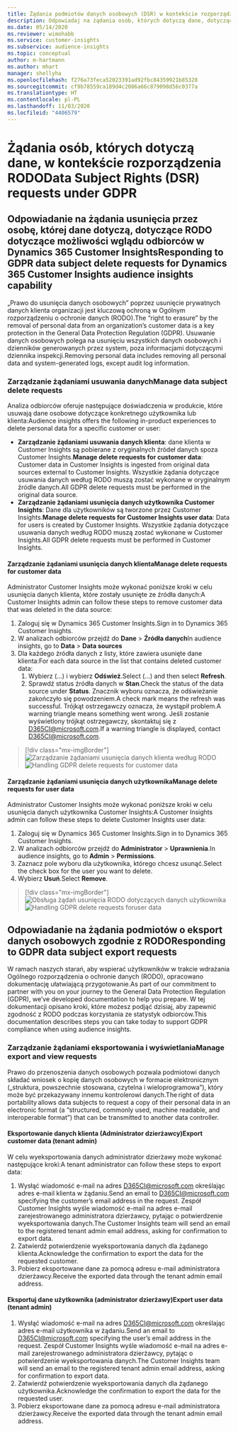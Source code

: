 ```yaml
---
title: Żądania podmiotów danych osobowych (DSR) w kontekście rozporządzenia RODO | Microsoft Docs
description: Odpowiadaj na żądania osób, których dotyczą dane, dotyczące możliwości wglądu odbiorców w Dynamics 365 Customer Insights.
ms.date: 05/14/2020
ms.reviewer: wimohabb
ms.service: customer-insights
ms.subservice: audience-insights
ms.topic: conceptual
author: m-hartmann
ms.author: mhart
manager: shellyha
ms.openlocfilehash: f276a73feca52023391ad92fbc84359921b85328
ms.sourcegitcommit: cf9b78559ca189d4c2086a66c879098d56c0377a
ms.translationtype: HT
ms.contentlocale: pl-PL
ms.lasthandoff: 11/03/2020
ms.locfileid: "4406579"
---
```

# <a name="data-subject-rights-dsr-requests-under-gdpr"></a><span data-ttu-id="906a3-103">Żądania osób, których dotyczą dane, w kontekście rozporządzenia RODO</span><span class="sxs-lookup"><span data-stu-id="906a3-103">Data Subject Rights (DSR) requests under GDPR</span></span>

## <a name="responding-to-gdpr-data-subject-delete-requests-for-dynamics-365-customer-insights-audience-insights-capability"></a><span data-ttu-id="906a3-104">Odpowiadanie na żądania usunięcia przez osobę, której dane dotyczą, dotyczące RODO dotyczące możliwości wglądu odbiorców w Dynamics 365 Customer Insights</span><span class="sxs-lookup"><span data-stu-id="906a3-104">Responding to GDPR data subject delete requests for Dynamics 365 Customer Insights audience insights capability</span></span>

<span data-ttu-id="906a3-105">„Prawo do usunięcia danych osobowych” poprzez usunięcie prywatnych danych klienta organizacji jest kluczową ochroną w Ogólnym rozporządzeniu o ochronie danych (RODO).</span><span class="sxs-lookup"><span data-stu-id="906a3-105">The “right to erasure” by the removal of personal data from an organization’s customer data is a key protection in the General Data Protection Regulation (GDPR).</span></span> <span data-ttu-id="906a3-106">Usuwanie danych osobowych polega na usunięciu wszystkich danych osobowych i dzienników generowanych przez system, poza informacjami dotyczącymi dziennika inspekcji.</span><span class="sxs-lookup"><span data-stu-id="906a3-106">Removing personal data includes removing all personal data and system-generated logs, except audit log information.</span></span>

### <a name="manage-data-subject-delete-requests"></a><span data-ttu-id="906a3-107">Zarządzanie żądaniami usuwania danych</span><span class="sxs-lookup"><span data-stu-id="906a3-107">Manage data subject delete requests</span></span>

<span data-ttu-id="906a3-108">Analiza odbiorców oferuje następujące doświadczenia w produkcie, które usuwają dane osobowe dotyczące konkretnego użytkownika lub klienta:</span><span class="sxs-lookup"><span data-stu-id="906a3-108">Audience insights offers the following in-product experiences to delete personal data for a specific customer or user:</span></span>

- <span data-ttu-id="906a3-109">**Zarządzanie żądaniami usuwania danych klienta**: dane klienta w Customer Insights są pobierane z oryginalnych źródeł danych spoza Customer Insights.</span><span class="sxs-lookup"><span data-stu-id="906a3-109">**Manage delete requests for customer data**: Customer data in Customer Insights is ingested from original data sources external to Customer Insights.</span></span> <span data-ttu-id="906a3-110">Wszystkie żądania dotyczące usuwania danych według RODO muszą zostać wykonane w oryginalnym źródle danych.</span><span class="sxs-lookup"><span data-stu-id="906a3-110">All GDPR delete requests must be performed in the original data source.</span></span>
- <span data-ttu-id="906a3-111">**Zarządzanie żądaniami usunięcia danych użytkownika Customer Insights**: Dane dla użytkowników są tworzone przez Customer Insights.</span><span class="sxs-lookup"><span data-stu-id="906a3-111">**Manage delete requests for Customer Insights user data**: Data for users is created by Customer Insights.</span></span> <span data-ttu-id="906a3-112">Wszystkie żądania dotyczące usuwania danych według RODO muszą zostać wykonane w Customer Insights.</span><span class="sxs-lookup"><span data-stu-id="906a3-112">All GDPR delete requests must be performed in Customer Insights.</span></span>

#### <a name="manage-delete-requests-for-customer-data"></a><span data-ttu-id="906a3-113">Zarządzanie żądaniami usunięcia danych klienta</span><span class="sxs-lookup"><span data-stu-id="906a3-113">Manage delete requests for customer data</span></span>

<span data-ttu-id="906a3-114">Administrator Customer Insights może wykonać poniższe kroki w celu usunięcia danych klienta, które zostały usunięte ze źródła danych:</span><span class="sxs-lookup"><span data-stu-id="906a3-114">A Customer Insights admin can follow these steps to remove customer data that was deleted in the data source:</span></span>

1. <span data-ttu-id="906a3-115">Zaloguj się w Dynamics 365 Customer Insights.</span><span class="sxs-lookup"><span data-stu-id="906a3-115">Sign in to Dynamics 365 Customer Insights.</span></span>
2. <span data-ttu-id="906a3-116">W analizach odbiorców przejdź do **Dane** > **Źródła danych**</span><span class="sxs-lookup"><span data-stu-id="906a3-116">In audience insights, go to **Data** > **Data sources**</span></span>
3. <span data-ttu-id="906a3-117">Dla każdego źródła danych z listy, które zawiera usunięte dane klienta:</span><span class="sxs-lookup"><span data-stu-id="906a3-117">For each data source in the list that contains deleted customer data:</span></span>
   1. <span data-ttu-id="906a3-118">Wybierz (...) i wybierz **Odśwież**.</span><span class="sxs-lookup"><span data-stu-id="906a3-118">Select (...) and then select **Refresh**.</span></span>
   2. <span data-ttu-id="906a3-119">Sprawdź status źródła danych w **Stan**.</span><span class="sxs-lookup"><span data-stu-id="906a3-119">Check the status of the data source under **Status**.</span></span> <span data-ttu-id="906a3-120">Znacznik wyboru oznacza, że odświeżanie zakończyło się powodzeniem.</span><span class="sxs-lookup"><span data-stu-id="906a3-120">A check mark means the refresh was successful.</span></span> <span data-ttu-id="906a3-121">Trójkąt ostrzegawczy oznacza, że wystąpił problem.</span><span class="sxs-lookup"><span data-stu-id="906a3-121">A warning triangle means something went wrong.</span></span> <span data-ttu-id="906a3-122">Jeśli zostanie wyświetlony trójkąt ostrzegawczy, skontaktuj się z D365CI@microsoft.com.</span><span class="sxs-lookup"><span data-stu-id="906a3-122">If a warning triangle is displayed, contact D365CI@microsoft.com.</span></span>

> [!div class="mx-imgBorder"]
> <span data-ttu-id="906a3-123">![Zarządzanie żądaniami usunięcia danych klienta według RODO](media/gdpr-data-sources.png "Zarządzanie żądaniami usunięcia danych klienta według RODO")</span><span class="sxs-lookup"><span data-stu-id="906a3-123">![Handling GDPR delete requests for customer data](media/gdpr-data-sources.png "Handling GDPR delete requests for customer data")</span></span>

#### <a name="manage-delete-requests-for-user-data"></a><span data-ttu-id="906a3-124">Zarządzanie żądaniami usunięcia danych użytkownika</span><span class="sxs-lookup"><span data-stu-id="906a3-124">Manage delete requests for user data</span></span>

<span data-ttu-id="906a3-125">Administrator Customer Insights może wykonać poniższe kroki w celu usunięcia danych użytkownika Customer Insights:</span><span class="sxs-lookup"><span data-stu-id="906a3-125">A Customer Insights admin can follow these steps to delete Customer Insights user data:</span></span>

1. <span data-ttu-id="906a3-126">Zaloguj się w Dynamics 365 Customer Insights.</span><span class="sxs-lookup"><span data-stu-id="906a3-126">Sign in to Dynamics 365 Customer Insights.</span></span>
2. <span data-ttu-id="906a3-127">W analizach odbiorców przejdź do **Administrator** > **Uprawnienia**.</span><span class="sxs-lookup"><span data-stu-id="906a3-127">In audience insights, go to **Admin** > **Permissions**.</span></span>
3. <span data-ttu-id="906a3-128">Zaznacz pole wyboru dla użytkownika, którego chcesz usunąć.</span><span class="sxs-lookup"><span data-stu-id="906a3-128">Select the check box for the user you want to delete.</span></span>
4. <span data-ttu-id="906a3-129">Wybierz **Usuń**.</span><span class="sxs-lookup"><span data-stu-id="906a3-129">Select **Remove**.</span></span>

> [!div class="mx-imgBorder"]
> <span data-ttu-id="906a3-130">![Obsługa żądań usunięcia RODO dotyczących danych użytkownika](media/gdpr-permissions.png "Obsługa żądań usunięcia RODO dotyczących danych użytkownika")</span><span class="sxs-lookup"><span data-stu-id="906a3-130">![Handling GDPR delete requests foruser data](media/gdpr-permissions.png "Handling GDPR delete requests for user data")</span></span>

## <a name="responding-to-gdpr-data-subject-export-requests"></a><span data-ttu-id="906a3-131">Odpowiadanie na żądania podmiotów o eksport danych osobowych zgodnie z RODO</span><span class="sxs-lookup"><span data-stu-id="906a3-131">Responding to GDPR data subject export requests</span></span>

<span data-ttu-id="906a3-132">W ramach naszych starań, aby wspierać użytkowników w trakcie wdrażania Ogólnego rozporządzenia o ochronie danych (RODO), opracowano dokumentację ułatwiającą przygotowanie.</span><span class="sxs-lookup"><span data-stu-id="906a3-132">As part of our commitment to partner with you on your journey to the General Data Protection Regulation (GDPR), we’ve developed documentation to help you prepare.</span></span> <span data-ttu-id="906a3-133">W tej dokumentacji opisano kroki, które możesz podjąć dzisiaj, aby zapewnić zgodność z RODO podczas korzystania ze statystyk odbiorców.</span><span class="sxs-lookup"><span data-stu-id="906a3-133">This documentation describes steps you can take today to support GDPR compliance when using audience insights.</span></span>

### <a name="manage-export-and-view-requests"></a><span data-ttu-id="906a3-134">Zarządzanie żądaniami eksportowania i wyświetlania</span><span class="sxs-lookup"><span data-stu-id="906a3-134">Manage export and view requests</span></span>

<span data-ttu-id="906a3-135">Prawo do przenoszenia danych osobowych pozwala podmiotowi danych składać wniosek o kopię danych osobowych w formacie elektronicznym („struktura, powszechnie stosowana, czytelna i wieloprogramowa”), który może być przekazywany innemu kontrolerowi danych.</span><span class="sxs-lookup"><span data-stu-id="906a3-135">The right of data portability allows data subjects to request a copy of their personal data in an electronic format (a “structured, commonly used, machine readable, and interoperable format”) that can be transmitted to another data controller.</span></span>

#### <a name="export-customer-data-tenant-admin"></a><span data-ttu-id="906a3-136">Eksportowanie danych klienta (Administrator dzierżawcy)</span><span class="sxs-lookup"><span data-stu-id="906a3-136">Export customer data (tenant admin)</span></span>

<span data-ttu-id="906a3-137">W celu wyeksportowania danych administrator dzierżawy może wykonać następujące kroki:</span><span class="sxs-lookup"><span data-stu-id="906a3-137">A tenant administrator can follow these steps to export data:</span></span>

1. <span data-ttu-id="906a3-138">Wysłąć wiadomość e-mail na adres D365CI@microsoft.com określając adres e-mail klienta w żądaniu.</span><span class="sxs-lookup"><span data-stu-id="906a3-138">Send an email to D365CI@microsoft.com specifying the customer’s email address in the request.</span></span> <span data-ttu-id="906a3-139">Zespół Customer Insights wyśle wiadomość e-mail na adres e-mail zarejestrowanego administratora dzierżawcy, pytając o potwierdzenie wyeksportowania danych.</span><span class="sxs-lookup"><span data-stu-id="906a3-139">The Customer Insights team will send an email to the registered tenant admin email address, asking for confirmation to export data.</span></span>
2. <span data-ttu-id="906a3-140">Zatwierdź potwierdzenie wyeksportowania danych dla żądanego klienta.</span><span class="sxs-lookup"><span data-stu-id="906a3-140">Acknowledge the confirmation to export the data for the requested customer.</span></span>
3. <span data-ttu-id="906a3-141">Pobierz eksportowane dane za pomocą adresu e-mail administratora dzierżawcy.</span><span class="sxs-lookup"><span data-stu-id="906a3-141">Receive the exported data through the tenant admin email address.</span></span>

#### <a name="export-user-data-tenant-admin"></a><span data-ttu-id="906a3-142">Eksportuj dane użytkownika (administrator dzierżawy)</span><span class="sxs-lookup"><span data-stu-id="906a3-142">Export user data (tenant admin)</span></span>

1. <span data-ttu-id="906a3-143">Wysłąć wiadomość e-mail na adres D365CI@microsoft.com określając adres e-mail użytkownika w żądaniu.</span><span class="sxs-lookup"><span data-stu-id="906a3-143">Send an email to D365CI@microsoft.com specifying the user’s email address in the request.</span></span> <span data-ttu-id="906a3-144">Zespół Customer Insights wyśle wiadomość e-mail na adres e-mail zarejestrowanego administratora dzierżawcy, pytając o potwierdzenie wyeksportowania danych.</span><span class="sxs-lookup"><span data-stu-id="906a3-144">The Customer Insights team will send an email to the registered tenant admin email address, asking for confirmation to export data.</span></span>
2. <span data-ttu-id="906a3-145">Zatwierdź potwierdzenie wyeksportowania danych dla żądanego użytkownika.</span><span class="sxs-lookup"><span data-stu-id="906a3-145">Acknowledge the confirmation to export the data for the requested user.</span></span>
3. <span data-ttu-id="906a3-146">Pobierz eksportowane dane za pomocą adresu e-mail administratora dzierżawcy.</span><span class="sxs-lookup"><span data-stu-id="906a3-146">Receive the exported data through the tenant admin email address.</span></span>
